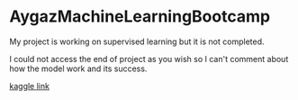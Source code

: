 # AygazMachineLearningBootcamp
My project is working on supervised learning but it is not completed. 

I could not access the end of project as you wish so I can't comment about how the model work and its success.

[kaggle link](https://www.kaggle.com/code/reyyannazdoan/usaccidentsproject)


